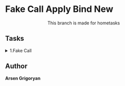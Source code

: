# Fake Call Apply Bind New

<p align="center">This branch is made for hometasks</p>

## Tasks

<details>
    <summary> 1.Fake Call</summary>
    <br>
    Task: Write face Call

[Solution](./js/fakeCall.js)

</details>

## Author

**Arsen Grigoryan**
